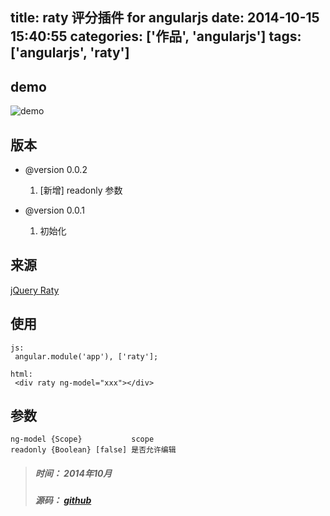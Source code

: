 title: raty 评分插件 for angularjs
date: 2014-10-15 15:40:55
categories: ['作品', 'angularjs']
tags: ['angularjs', 'raty']
---

## demo
![demo](https://raw.github.com/think2011/angular.raty/master/demo/1.gif)

<!-- more -->

## 版本
 * @version 0.0.2
 	1. [新增] readonly 参数

 * @version 0.0.1
 	1. 初始化

## 来源
[jQuery Raty](https://github.com/wbotelhos/raty)

## 使用
```
js:
 angular.module('app'), ['raty'];

html:
 <div raty ng-model="xxx"></div>
```

## 参数
```
ng-model {Scope}           scope
readonly {Boolean} [false] 是否允许编辑
```

> ##### 时间： 2014年10月
> ##### 源码： [github](https://github.com/think2011/angular.raty)
